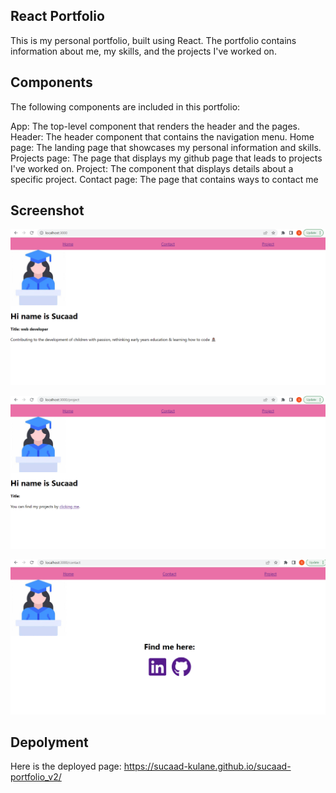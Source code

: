 ## React Portfolio
This is my personal portfolio, built using React. The portfolio contains information about me, my skills, and the projects I've worked on.

## Components
The following components are included in this portfolio:

App: The top-level component that renders the header and the pages.
Header: The header component that contains the navigation menu.
Home page: The landing page that showcases my personal information and skills.
Projects page: The page that displays my github page that leads to projects I've worked on.
Project: The component that displays details about a specific project.
Contact page: The page that contains ways to contact me

## Screenshot
![](2023-03-16-18-37-11.png)

![](2023-03-16-18-37-33.png)

![](2023-03-16-18-37-53.png)

## Depolyment

Here is the deployed page:
https://sucaad-kulane.github.io/sucaad-portfolio_v2/

